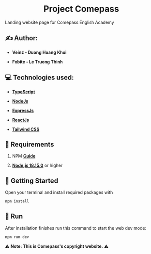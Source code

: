 <h1 align="center">Project Comepass</h1>

Landing website page for Comepass English Academy

## ✍️ Author:

- **Veinz - Duong Hoang Khoi**

- **Fxbite - Le Truong Thinh**

## 💻 Technologies used:

- **[TypeScript](https://www.typescriptlang.org/)**

- **[NodeJs](https://nodejs.org/en)**

- **[ExpressJs](https://expressjs.com/)**

- **[ReactJs](https://vi.reactjs.org/)**

- **[Tailwind CSS](https://tailwindcss.com/)**

## 🚧 Requirements

1. NPM **[Guide](https://docs.npmjs.com/getting-started/)**

2. **[Node.js 18.15.0](https://nodejs.org/en/download/)** or higher

## 🚀 Getting Started

Open your terminal and install required packages with

```sh
npm install
```

## 🧠 Run

After installation finishes run this command to start the web dev mode:

```sh
npm run dev
```

⚠️ **Note: This is Comepass's copyright website.** ⚠️
